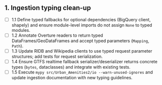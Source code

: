 ## 1. Ingestion typing clean-up
- [ ] 1.1 Define typed fallbacks for optional dependencies (BigQuery client, shapely) and ensure module-level imports do not assign `None` to typed modules.
- [ ] 1.2 Annotate Overture readers to return typed DataFrames/GeoDataFrames and accept typed parameters (`Mapping`, `Path`).
- [ ] 1.3 Update RIDB and Wikipedia clients to use typed request parameter structures; add tests for request serialization.
- [ ] 1.4 Ensure GTFS realtime fallback serializer/deserializer returns concrete types (`bytes`, dataclasses) and integrate with existing tests.
- [ ] 1.5 Execute `mypy src/Urban_Amenities2/io --warn-unused-ignores` and update ingestion documentation with new typing guidelines.
